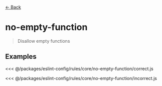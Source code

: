 [&#x2190; Back](./)
# no-empty-function <badge text="warn" type="warn" vertical="middle"/>

> Disallow empty functions


## Examples

<code-highlight>
 
<div slot="correct">

<<< @/packages/eslint-config/rules/core/no-empty-function/correct.js

</div>

 
<div slot="incorrect">

<<< @/packages/eslint-config/rules/core/no-empty-function/incorrect.js

</div>

 
</code-highlight>

